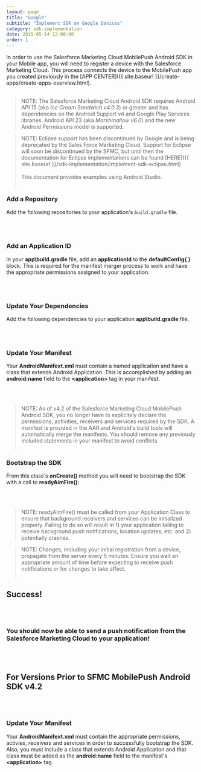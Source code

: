 ```yaml
---
layout: page
title: "Google"
subtitle: "Implement SDK on Google Devices"
category: sdk-implementation
date: 2015-05-14 12:00:00
order: 1
---
```


In order to use the Salesforce Marketing Cloud MobilePush Android SDK in your Mobile app, you will need to register a device with the Salesforce Marketing Cloud. This process connects the device to the MobilePush app you created previously in the [APP CENTER]({{ site.baseurl }}/create-apps/create-apps-overview.html).
<br/><br/>
> NOTE: The Salesforce Marketing Cloud Android SDK requires Android API 15 (aka _Ice Cream Sandwich v4.0.3_) or greater and has dependencies on the Android Support v4 and Google Play Services libraries.  Android API 23 (aka _Marshmallow v6.0_) and the new Android Permissions model is supported.

> NOTE: Eclipse support has been discontinued by Google and is being deprecated by the Sales Force Marketing Cloud.  Support for Eclipse will soon be discontinued by the SFMC, but until then the documentation for Eclipse implementations can be found [HERE]({{ site.baseurl }}/sdk-implementation/implement-sdk-eclipse.html)
<br/><br/>
This document provides examples using Android Studio.
<br/><br/>
### Add a Repository
Add the following repositories to your application's `build.gradle` file.
<script src="https://gist.github.com/sfmc-mobilepushsdk/83bd7b645aeaf4c586cd.js"></script>
<br/><br/>
### Add an Application ID
In your **app\build.gradle** file, add an **applicationId** to the **defaultConfig{ }** block.  This is required for the manifest merger process to work and have the appropriate permissions assigned to your application.
<script src="https://gist.github.com/sfmc-mobilepushsdk/f67cb31c44328870f6e1.js"></script>
<br/><br/>
### Update Your Dependencies
Add the following dependencies to your application **app\build.gradle** file.
<script src="https://gist.github.com/sfmc-mobilepushsdk/086bd8b65afc8d99c222.js"></script>
<br/><br/>
### Update Your Manifest
Your **AndroidManifext.xml** must contain a named application and have a class that extends Android Application.  This is accomplished by adding an **android:name** field to the **\<application\>** tag in your manifest.
<script src="https://gist.github.com/sfmc-mobilepushsdk/8b3d059b5382f40c92a8.js"></script>
<br/><br/>
> NOTE: As of v4.2 of the Salesforce Marketing Cloud MobilePush Android SDK, you no longer have to explicitely declare the permissions, activities, receivers and services required by the SDK.  A manifest is provided in the AAR and Android's build tools will automatically merge the manifests. You should remove any previously included statements in your manifest to avoid conflicts.
<br/><br/>
### Bootstrap the SDK
From this class's **onCreate()** method you will need to bootstrap the SDK with a call to **readyAimFire()**:
<script src="https://gist.github.com/sfmc-mobilepushsdk/a1f32591efa5fcfb6943.js"></script>
<br/><br/>
> NOTE: readyAimFire() must be called from your Application Class to ensure that background receivers and services can be initialized properly.  Failing to do so will result in 1) your application failing to receive background push notifications, location updates, etc. and 2) potentially crashes.

> NOTE: Changes, including your initial registration from a device, propagate from the server every 5 minutes.  Ensure you wait an appropriate amount of time before expecting to receive push notifications or for changes to take affect.
<br/><br/>
## Success!
<br/><br/>
### You should now be able to send a push notification from the Salesforce Marketing Cloud to your application!
<br/><br/>
## For Versions Prior to SFMC MobilePush Android SDK v4.2
<br/><br/>
### Update Your Manifest
Your **AndroidManifext.xml** must contain the appropriate permissions, activies, receivers and services in order to successfully bootstrap the SDK.  Also, you must include a class that extends Android Application and that class must be added as the **android:name** field to the manifest's **\<application\>** tag.
<script src="https://gist.github.com/sfmc-mobilepushsdk/e2b900bb655e09e8b67b.js"></script>
<br/><br/>